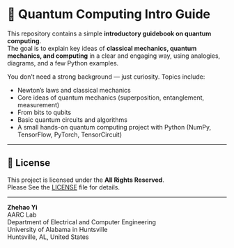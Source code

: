 # 📘 Quantum Computing Intro Guide

This repository contains a simple **introductory guidebook on quantum computing**.  
The goal is to explain key ideas of **classical mechanics, quantum mechanics, and computing** in a clear and engaging way, using analogies, diagrams, and a few Python examples.  

You don’t need a strong background — just curiosity. Topics include:
- Newton’s laws and classical mechanics  
- Core ideas of quantum mechanics (superposition, entanglement, measurement)  
- From bits to qubits  
- Basic quantum circuits and algorithms  
- A small hands-on quantum computing project with Python (NumPy, TensorFlow, PyTorch, TensorCircuit)  

---

## 📜 License

This project is licensed under the **All Rights Reserved**.  
Please See the [LICENSE](LICENSE) file for details.  

---

**Zhehao Yi**  
AARC Lab  
Department of Electrical and Computer Engineering  
University of Alabama in Huntsville  
Huntsville, AL, United States  
